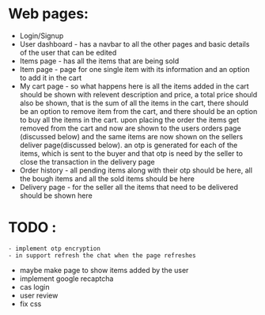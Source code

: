 # Web pages:
 -  Login/Signup
 -  User dashboard - has a navbar to all the other pages and basic details of the user that can be edited
 -  Items page - has all the items that are being sold
 -  Item page - page for one single item with its information and an option to add it in the cart
 -  My cart page - so what happens here is all the items added in the cart should be shown with relevent description and price, a total price should also be shown, that is the sum of all the items in the cart, there should be an option to remove item from the cart, and there should be an option to buy all the items in the cart. upon placing the order the items get removed from the cart and now are shown to the users orders page (discussed below) and the same items are now shown on the sellers deliver page(discussed below). an otp is generated for each of the items, which is sent to the buyer and that otp is need by the seller to close the transaction in the delivery page
 - Order history -  all pending items along with their otp should be here, all the bough items and all the sold items should be here
 - Delivery page - for the seller all the items that need to be delivered should be shown here


# TODO :
    - implement otp encryption 
    - in support refresh the chat when the page refreshes

 - maybe make page to show items added by the user
 - implement google recaptcha
 - cas login
 - user review
 - fix css

 